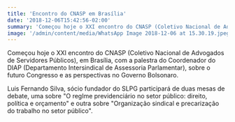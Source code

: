 ```yaml
---
title: 'Encontro do CNASP em Brasília'
date: '2018-12-06T15:42:56-02:00'
summary: 'Começou hoje o XXI encontro do CNASP (Coletivo Nacional de Advogados de Servidores Públicos), em Brasília, com a palestra do Coordenador do DIAP (Departamento Intersindical de Assessoria Parlamentar), sobre o futuro Congresso e as perspectivas no Governo Bolsonaro.'
image: '/admin/content/media/WhatsApp Image 2018-12-06 at 15.30.19.jpeg'
---
```


Começou hoje o XXI encontro do CNASP (Coletivo Nacional de Advogados de Servidores Públicos), em Brasília, com a palestra do Coordenador do DIAP (Departamento Intersindical de Assessoria Parlamentar), sobre o futuro Congresso e as perspectivas no Governo Bolsonaro.

Luis Fernando Silva, sócio fundador do SLPG participará de duas mesas de debate, uma sobre "O regIme previdenciário no setor público: direito, política e orçamento" e outra sobre "Organização sindical e precarização do trabalho no setor público".
